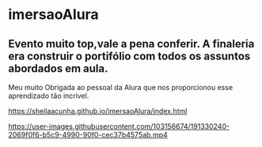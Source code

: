 # imersaoAlura 
## Evento muito top,vale a pena conferir. A finaleria era construir o portifólio com todos os assuntos abordados em aula.
Meu muito Obrigada ao pessoal da Alura que nos proporcionou esse aprendizado tão incrivel.

https://sheilaacunha.github.io/imersaoAlura/index.html

https://user-images.githubusercontent.com/103156674/191330240-2069f0f6-b5c9-4990-90f0-cec37b4575ab.mp4

